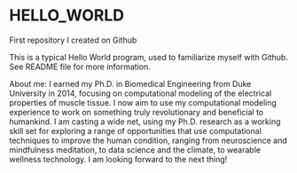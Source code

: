 # HELLO_WORLD
First repository I created on Github

This is a typical Hello World program, used to familiarize myself with Github.  See README file for more information.

About me:
I earned my Ph.D. in Biomedical Engineering from Duke University in 2014, focusing on computational modeling of the electrical properties of muscle tissue.  I now aim to use my computational modeling experience to work on something truly revolutionary and beneficial to humankind.   I am casting a wide net, using my Ph.D. research as a working skill set for exploring a range of opportunities that use computational techniques to improve the human condition, ranging from neuroscience and mindfulness meditation, to data science and the climate, to wearable wellness technology.   I am looking forward to the next thing!
